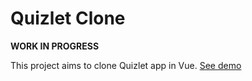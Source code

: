 # Quizlet Clone

**WORK IN PROGRESS**

This project aims to clone Quizlet app in Vue. [See demo](https://quizlet.onrender.com)
